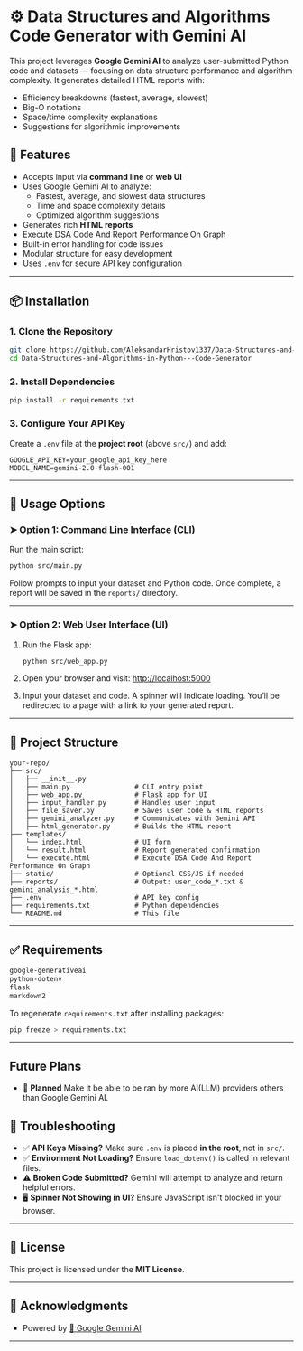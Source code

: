 
# ⚙️ Data Structures and Algorithms Code Generator with Gemini AI

This project leverages **Google Gemini AI** to analyze user-submitted Python code and datasets — focusing on data structure performance and algorithm complexity. It generates detailed HTML reports with:

- Efficiency breakdowns (fastest, average, slowest)
- Big-O notations
- Space/time complexity explanations
- Suggestions for algorithmic improvements


## 🚀 Features

- Accepts input via **command line** or **web UI**
- Uses Google Gemini AI to analyze:
  - Fastest, average, and slowest data structures
  - Time and space complexity details
  - Optimized algorithm suggestions
- Generates rich **HTML reports**
- Execute DSA Code And Report Performance On Graph
- Built-in error handling for code issues
- Modular structure for easy development
- Uses `.env` for secure API key configuration

---

## 📦 Installation

### 1. Clone the Repository

```bash
git clone https://github.com/AleksandarHristov1337/Data-Structures-and-Algorithms-in-Python---Code-Generator.git
cd Data-Structures-and-Algorithms-in-Python---Code-Generator
````

### 2. Install Dependencies

```bash
pip install -r requirements.txt
```

### 3. Configure Your API Key

Create a `.env` file at the **project root** (above `src/`) and add:

```env
GOOGLE_API_KEY=your_google_api_key_here
MODEL_NAME=gemini-2.0-flash-001
```

---

## 🧠 Usage Options

### ➤ Option 1: Command Line Interface (CLI)

Run the main script:

```bash
python src/main.py
```

Follow prompts to input your dataset and Python code. Once complete, a report will be saved in the `reports/` directory.

---

### ➤ Option 2: Web User Interface (UI)

1. Run the Flask app:

   ```bash
   python src/web_app.py
   ```

2. Open your browser and visit:
   [http://localhost:5000](http://localhost:5000)

3. Input your dataset and code. A spinner will indicate loading. You’ll be redirected to a page with a link to your generated report.

---

## 📁 Project Structure

```
your-repo/
├── src/
│   ├── __init__.py
│   ├── main.py                # CLI entry point
│   ├── web_app.py             # Flask app for UI
│   ├── input_handler.py       # Handles user input
│   ├── file_saver.py          # Saves user code & HTML reports
│   ├── gemini_analyzer.py     # Communicates with Gemini API
│   ├── html_generator.py      # Builds the HTML report
├── templates/
│   └── index.html             # UI form
│   └── result.html            # Report generated confirmation
│   └── execute.html           # Execute DSA Code And Report Performance On Graph
├── static/                    # Optional CSS/JS if needed
├── reports/                   # Output: user_code_*.txt & gemini_analysis_*.html
├── .env                       # API key config
├── requirements.txt           # Python dependencies
└── README.md                  # This file 
```

---

## ✅ Requirements

```txt
google-generativeai
python-dotenv
flask
markdown2
```

To regenerate `requirements.txt` after installing packages:

```bash
pip freeze > requirements.txt
```

---
## Future Plans

* 🧠 **Planned** Make it be able to be ran by more AI(LLM) providers others than Google Gemini AI.

## 🧩 Troubleshooting

* ✅ **API Keys Missing?** Make sure `.env` is placed **in the root**, not in `src/`.
* ✅ **Environment Not Loading?** Ensure `load_dotenv()` is called in relevant files.
* ⚠️ **Broken Code Submitted?** Gemini will attempt to analyze and return helpful errors.
* 🖥️ **Spinner Not Showing in UI?** Ensure JavaScript isn't blocked in your browser.

---

## 📄 License

This project is licensed under the **MIT License**.

---

## 🙏 Acknowledgments

* Powered by [🌟 Google Gemini AI](https://developers.generativeai.google/)
---

